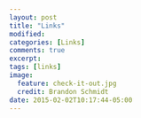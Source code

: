 ```yaml
---
layout: post
title: "Links"
modified:
categories: [Links]
comments: true
excerpt:
tags: [links]
image:
  feature: check-it-out.jpg
  credit: Brandon Schmidt
date: 2015-02-02T10:17:44-05:00
---
```




